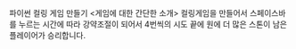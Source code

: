파이썬 컬링 게임 만들기
<게임에 대한 간단한 소개>
컬링게임을 만들어서 스페이스바를 누르는 시간에 따라 강약조절이 되어서 4번씩의 시도 끝에 원에 더 많은 스톤이 남은 플레이어가 승리합니다.
